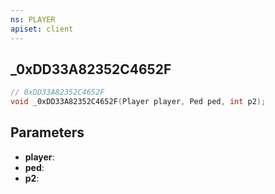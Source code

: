 ```yaml
---
ns: PLAYER
apiset: client
---
```

## _0xDD33A82352C4652F

```c
// 0xDD33A82352C4652F
void _0xDD33A82352C4652F(Player player, Ped ped, int p2);
```


## Parameters
* **player**:
* **ped**:
* **p2**: